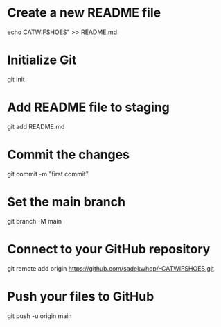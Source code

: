 # Create a new README file
echo CATWIFSHOES" >> README.md

# Initialize Git
git init

# Add README file to staging
git add README.md

# Commit the changes
git commit -m "first commit"

# Set the main branch
git branch -M main

# Connect to your GitHub repository
git remote add origin https://github.com/sadekwhop/-CATWIFSHOES.git

# Push your files to GitHub
git push -u origin main
